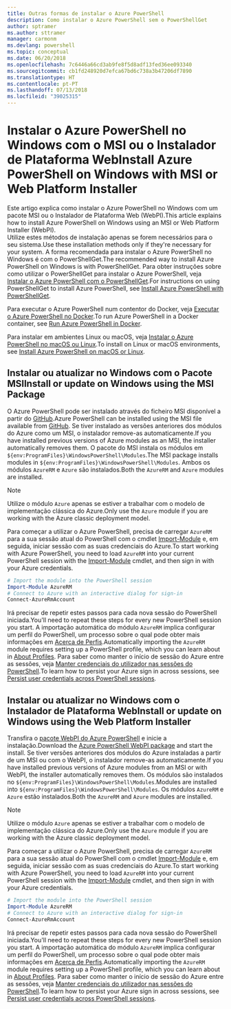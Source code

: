 ```yaml
---
title: Outras formas de instalar o Azure PowerShell
description: Como instalar o Azure PowerShell sem o PowerShellGet
author: sptramer
ms.author: sttramer
manager: carmonm
ms.devlang: powershell
ms.topic: conceptual
ms.date: 06/20/2018
ms.openlocfilehash: 7c6446a66cd3ab9fe8f5d8adf13fed36ee093340
ms.sourcegitcommit: cb1fd248920d7efca67bd6c738a3b47206df7890
ms.translationtype: HT
ms.contentlocale: pt-PT
ms.lasthandoff: 07/13/2018
ms.locfileid: "39025315"
---
```

# <a name="install-azure-powershell-on-windows-with-msi-or-web-platform-installer"></a><span data-ttu-id="b72e0-103">Instalar o Azure PowerShell no Windows com o MSI ou o Instalador de Plataforma Web</span><span class="sxs-lookup"><span data-stu-id="b72e0-103">Install Azure PowerShell on Windows with MSI or Web Platform Installer</span></span>

<span data-ttu-id="b72e0-104">Este artigo explica como instalar o Azure PowerShell no Windows com um pacote MSI ou o Instalador de Plataforma Web (WebPI).</span><span class="sxs-lookup"><span data-stu-id="b72e0-104">This article explains how to install Azure PowerShell on Windows using an MSI or Web Platform Installer (WebPI).</span></span>  
<span data-ttu-id="b72e0-105">Utilize estes métodos de instalação apenas se forem necessários para o seu sistema.</span><span class="sxs-lookup"><span data-stu-id="b72e0-105">Use these installation methods only if they're necessary for your system.</span></span> <span data-ttu-id="b72e0-106">A forma recomendada para instalar o Azure PowerShell no Windows é com o PowerShellGet.</span><span class="sxs-lookup"><span data-stu-id="b72e0-106">The recommended way to install Azure PowerShell on Windows is with PowerShellGet.</span></span> <span data-ttu-id="b72e0-107">Para obter instruções sobre como utilizar o PowerShellGet para instalar o Azure PowerShell, veja [Instalar o Azure PowerShell com o PowerShellGet](install-azurerm-ps.md).</span><span class="sxs-lookup"><span data-stu-id="b72e0-107">For instructions on using PowerShellGet to install Azure PowerShell, see [Install Azure PowerShell with PowerShellGet](install-azurerm-ps.md).</span></span>

<span data-ttu-id="b72e0-108">Para executar o Azure PowerShell num contentor do Docker, veja [Executar o Azure PowerShell no Docker](azurerm-ps-in-docker.md).</span><span class="sxs-lookup"><span data-stu-id="b72e0-108">To run Azure PowerShell in a Docker container, see [Run Azure PowerShell in Docker](azurerm-ps-in-docker.md).</span></span>

<span data-ttu-id="b72e0-109">Para instalar em ambientes Linux ou macOS, veja [Instalar o Azure PowerShell no macOS ou Linux](install-azurermps-maclinux.md).</span><span class="sxs-lookup"><span data-stu-id="b72e0-109">To install on Linux or macOS environments, see [Install Azure PowerShell on macOS or Linux](install-azurermps-maclinux.md).</span></span>

## <a name="install-or-update-on-windows-using-the-msi-package"></a><span data-ttu-id="b72e0-110">Instalar ou atualizar no Windows com o Pacote MSI</span><span class="sxs-lookup"><span data-stu-id="b72e0-110">Install or update on Windows using the MSI Package</span></span>

<span data-ttu-id="b72e0-111">O Azure PowerShell pode ser instalado através do ficheiro MSI disponível a partir do [GitHub](https://github.com/Azure/azure-powershell/releases/tag/v5.7.0-April2018).</span><span class="sxs-lookup"><span data-stu-id="b72e0-111">Azure PowerShell can be installed using the MSI file available from [GitHub](https://github.com/Azure/azure-powershell/releases/tag/v5.7.0-April2018).</span></span> <span data-ttu-id="b72e0-112">Se tiver instalado as versões anteriores dos módulos do Azure como um MSI, o instalador remove-as automaticamente.</span><span class="sxs-lookup"><span data-stu-id="b72e0-112">If you have installed previous versions of Azure modules as an MSI, the installer automatically removes them.</span></span> <span data-ttu-id="b72e0-113">O pacote do MSI instala os módulos em `${env:ProgramFiles}\WindowsPowerShell\Modules`.</span><span class="sxs-lookup"><span data-stu-id="b72e0-113">The MSI package installs modules in `${env:ProgramFiles}\WindowsPowerShell\Modules`.</span></span> <span data-ttu-id="b72e0-114">Ambos os módulos `AzureRM` e `Azure` são instalados.</span><span class="sxs-lookup"><span data-stu-id="b72e0-114">Both the `AzureRM` and `Azure` modules are installed.</span></span>

> [!NOTE]
> <span data-ttu-id="b72e0-115">Utilize o módulo `Azure` apenas se estiver a trabalhar com o modelo de implementação clássica do Azure.</span><span class="sxs-lookup"><span data-stu-id="b72e0-115">Only use the `Azure` module if you are working with the Azure classic deployment model.</span></span>

<span data-ttu-id="b72e0-116">Para começar a utilizar o Azure PowerShell, precisa de carregar `AzureRM` para a sua sessão atual do PowerShell com o cmdlet [Import-Module](/powershell/module/Microsoft.PowerShell.Core/Import-Module) e, em seguida, iniciar sessão com as suas credenciais do Azure.</span><span class="sxs-lookup"><span data-stu-id="b72e0-116">To start working with Azure PowerShell, you need to load `AzureRM` into your current PowerShell session with the [Import-Module](/powershell/module/Microsoft.PowerShell.Core/Import-Module) cmdlet, and then sign in with your Azure credentials.</span></span>

```powershell
# Import the module into the PowerShell session
Import-Module AzureRM
# Connect to Azure with an interactive dialog for sign-in
Connect-AzureRmAccount
```

<span data-ttu-id="b72e0-117">Irá precisar de repetir estes passos para cada nova sessão do PowerShell iniciada.</span><span class="sxs-lookup"><span data-stu-id="b72e0-117">You'll need to repeat these steps for every new PowerShell session you start.</span></span> <span data-ttu-id="b72e0-118">A importação automática do módulo `AzureRM` implica configurar um perfil do PowerShell, um processo sobre o qual pode obter mais informações em [Acerca de Perfis](/powershell/module/microsoft.powershell.core/about/about_profiles).</span><span class="sxs-lookup"><span data-stu-id="b72e0-118">Automatically importing the `AzureRM` module requires setting up a PowerShell profile, which you can learn about in [About Profiles](/powershell/module/microsoft.powershell.core/about/about_profiles).</span></span>
<span data-ttu-id="b72e0-119">Para saber como manter o início de sessão do Azure entre as sessões, veja [Manter credenciais do utilizador nas sessões do PowerShell](context-persistence.md).</span><span class="sxs-lookup"><span data-stu-id="b72e0-119">To learn how to persist your Azure sign in across sessions, see [Persist user credentials across PowerShell sessions](context-persistence.md).</span></span>

## <a name="install-or-update-on-windows-using-the-web-platform-installer"></a><span data-ttu-id="b72e0-120">Instalar ou atualizar no Windows com o Instalador de Plataforma Web</span><span class="sxs-lookup"><span data-stu-id="b72e0-120">Install or update on Windows using the Web Platform Installer</span></span>

<span data-ttu-id="b72e0-121">Transfira o [pacote WebPI do Azure PowerShell](http://aka.ms/webpi-azps) e inicie a instalação.</span><span class="sxs-lookup"><span data-stu-id="b72e0-121">Download the [Azure PowerShell WebPI package](http://aka.ms/webpi-azps) and start the install.</span></span> <span data-ttu-id="b72e0-122">Se tiver versões anteriores dos módulos do Azure instaladas a partir de um MSI ou com o WebPI, o instalador remove-as automaticamente.</span><span class="sxs-lookup"><span data-stu-id="b72e0-122">If you have installed previous versions of Azure modules from an MSI or with WebPI, the installer automatically removes them.</span></span> <span data-ttu-id="b72e0-123">Os módulos são instalados no `${env:ProgramFiles}\WindowsPowerShell\Modules`.</span><span class="sxs-lookup"><span data-stu-id="b72e0-123">Modules are installed into `${env:ProgramFiles}\WindowsPowerShell\Modules`.</span></span> <span data-ttu-id="b72e0-124">Os módulos `AzureRM` e `Azure` estão instalados.</span><span class="sxs-lookup"><span data-stu-id="b72e0-124">Both the `AzureRM` and `Azure` modules are installed.</span></span>

> [!NOTE]
> <span data-ttu-id="b72e0-125">Utilize o módulo `Azure` apenas se estiver a trabalhar com o modelo de implementação clássica do Azure.</span><span class="sxs-lookup"><span data-stu-id="b72e0-125">Only use the `Azure` module if you are working with the Azure classic deployment model.</span></span>

<span data-ttu-id="b72e0-126">Para começar a utilizar o Azure PowerShell, precisa de carregar `AzureRM` para a sua sessão atual do PowerShell com o cmdlet [Import-Module](/powershell/module/Microsoft.PowerShell.Core/Import-Module) e, em seguida, iniciar sessão com as suas credenciais do Azure.</span><span class="sxs-lookup"><span data-stu-id="b72e0-126">To start working with Azure PowerShell, you need to load `AzureRM` into your current PowerShell session with the [Import-Module](/powershell/module/Microsoft.PowerShell.Core/Import-Module) cmdlet, and then sign in with your Azure credentials.</span></span>

```powershell
# Import the module into the PowerShell session
Import-Module AzureRM
# Connect to Azure with an interactive dialog for sign-in
Connect-AzureRmAccount
```

<span data-ttu-id="b72e0-127">Irá precisar de repetir estes passos para cada nova sessão do PowerShell iniciada.</span><span class="sxs-lookup"><span data-stu-id="b72e0-127">You'll need to repeat these steps for every new PowerShell session you start.</span></span> <span data-ttu-id="b72e0-128">A importação automática do módulo `AzureRM` implica configurar um perfil do PowerShell, um processo sobre o qual pode obter mais informações em [Acerca de Perfis](/powershell/module/microsoft.powershell.core/about/about_profiles).</span><span class="sxs-lookup"><span data-stu-id="b72e0-128">Automatically importing the `AzureRM` module requires setting up a PowerShell profile, which you can learn about in [About Profiles](/powershell/module/microsoft.powershell.core/about/about_profiles).</span></span>
<span data-ttu-id="b72e0-129">Para saber como manter o início de sessão do Azure entre as sessões, veja [Manter credenciais do utilizador nas sessões do PowerShell](context-persistence.md).</span><span class="sxs-lookup"><span data-stu-id="b72e0-129">To learn how to persist your Azure sign in across sessions, see [Persist user credentials across PowerShell sessions](context-persistence.md).</span></span>